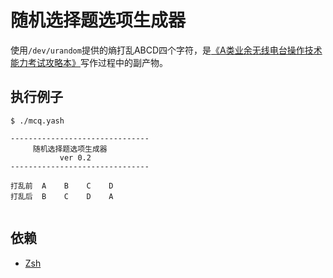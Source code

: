 # 随机选择题选项生成器

使用`/dev/urandom`提供的熵打乱ABCD四个字符，是[《A类业余无线电台操作技术能力考试攻略本》](https://github.com/mike2718/ham)写作过程中的副产物。

## 执行例子

```
$ ./mcq.yash

-------------------------------
     随机选择题选项生成器
           ver 0.2
-------------------------------

打乱前  A    B    C    D
打乱后  B    C    D    A


```

## 依赖

- [Zsh](https://www.zsh.org/)

